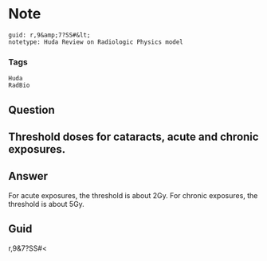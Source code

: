 # Note
```
guid: r,9&amp;7?SS#&lt;
notetype: Huda Review on Radiologic Physics model
```

### Tags
```
Huda
RadBio
```

## Question
<h2>Threshold doses for cataracts, acute and chronic exposures.</h2>

## Answer
<section>
<p>For acute exposures, the threshold is about 2Gy.
For chronic exposures, the threshold is about 5Gy.</p>


</section>

## Guid
r,9&7?SS#<
